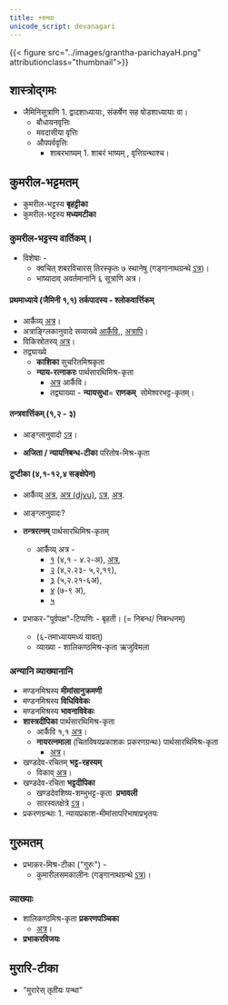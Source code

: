 ```yaml
---
title: +ग्रन्थाः
unicode_script: devanagari
---
```


{{< figure src="../images/grantha-parichayaH.png" attributionclass="thumbnail">}}


## शास्त्रोद्गमः
- जैमिनिसूत्राणि 1. द्वादशाध्यायाः, संकर्षेण सह षोडशाध्यायाः वा। 
    - बौधायनवृत्तिः
    - मवदासीया वृत्तिः
    - औपपर्ववृत्तिः
        - शाबरभाष्यम् 1. शाबरं भाष्यम् , वृत्तिग्रन्थाश्च। 

## कुमरील-भट्टमतम्
- कुमरील-भट्टस्य **बृहट्टीका**
- कुमरील-भट्टस्य **मध्यमटीका**

### कुमरील-भट्टस्य **वार्तिकम्**।
- विशेषाः -  
    - क्वचित् शबरविचारस् तिरस्कृतः ७ स्थानेषु (गङ्गानाथग्रन्थे [ऽत्र](https://archive.org/stream/PurvaMimamsaInItsSourcesDr.GanganathJha/Purva%20Mimamsa%20In%20Its%20Sources%20-%20Dr.%20Ganganath%20Jha#page/n36/mode/1up))।
    - भाष्यादाव् अवर्तमानानि ६ सूत्राणि अत्र।  
        
#### प्रथमाध्याये (जैमिनी १,१) **तर्कपादस्य** \- **श्लोकवार्त्तिकम्**
- आर्कैव्य् [अत्र](https://archive.org/details/in.ernet.dli.2015.273885)।  
- अत्राङ्ग्लिकानुवादे सव्याख्ये [आर्कैवि](https://archive.org/stream/slokavartika015341mbp#page/n3/mode/2up),, [अत्रापि](https://archive.org/details/ShlokaVartikaOfKumarilaBhattaGanganathJha)।
- विकिस्रोतस्य् [अत्र](https://sa.wikisource.org/wiki/%E0%A4%B6%E0%A5%8D%E0%A4%B2%E0%A5%8B%E0%A4%95%E0%A4%B5%E0%A4%BE%E0%A4%B0%E0%A5%8D%E0%A4%A4%E0%A4%BF%E0%A4%95%E0%A4%AE%E0%A5%8D)।  
- तद्व्याख्ये
    - **काशिका** सुचरितमिश्रकृता
    - **न्याय-रत्नाकरः** पार्थसारथिमिश्र-कृता
        - [अत्र](https://archive.org/details/SlokavarttikaNyayaratnakara) आर्कैवि।
        - तद्व्याख्या - **न्यायसुधा**= **राणकम्**  सोमेश्वरभट्ट-कृतम्।

#### तन्त्रवार्त्तिकम् (१,२ \- ३)
- आङ्ग्लानुवादो [ऽत्र](https://archive.org/stream/in.ernet.dli.2015.19900/2015.19900.Tantra-Vartika-Of-Kumarila--Bhatta#page/n0/mode/2up)।  
    
- **अजिता / न्यायनिबन्ध-टीका** परितोष-मिश्र-कृता

#### टुप्टीका (४,१-१२,४ सङ्क्षेपेन)  
- आर्कैव्य् [अत्र](https://archive.org/details/in.ernet.dli.2015.368819), [अत्र (djvu)](https://archive.org/details/Tuptika.of.Kumaril.Bhatt), [ऽत्र](https://archive.org/stream/in.ernet.dli.2015.487267/2015.487267.Tupteeka#page/n5/mode/2up), [अत्र](https://archive.org/stream/tuptikak00kuma#page/242/mode/2up).  
- आङ्ग्लानुवादः?  
- **तन्त्ररत्नम्** पार्थसारथिमिश्र-कृतम्
    - आर्कैव्य् अत्र -
        - [१](https://archive.org/stream/in.ernet.dli.2015.281119/2015.281119.The-Tantraratnam#page/n7/mode/2up) (४,१ \- ४.२-अ), [अत्र](https://archive.org/stream/in.ernet.dli.2015.281119/2015.281119.The-Tantraratnam#page/n149/mode/2up),  
        - [२](https://archive.org/stream/TantraRatnaTupitikaBhashyaParthasarathiMisharaGopinathKavirajVolume2SampoornanadUniversity/Tantra%20Ratna%20Tupitika%20Bhashya%20Parthasarathi%20Mishara%20Gopinath%20Kaviraj%20Volume%202%20Sampoornanad%20University#page/n13/mode/2up) (४,२.२३\- ५,२,१९),
        - [३](https://archive.org/details/TantraRatnaTupitikaBhashyaParthasarathiMisharaRamanathaDikshitarT.V.Volume3SampoornanadUniversity) (५,२.२१-६अ),
        - [४](https://archive.org/details/in.ernet.dli.2015.383273) (७-९ अ),
        - [५](https://archive.org/details/in.ernet.dli.2015.383272)  

- प्रभाकर\-"पूर्वपक्ष"\-टिप्पणिः \- बृहती। (= निबन्ध/ निबन्धनम्)
    - (६-तमाध्यायमध्यं यावत्)
    - व्याख्या \- शालिकण्ठमिश्र-कृता ऋजुविमला

### अन्यानि व्याख्यानानि
- मण्डनमिश्रस्य **मीमांसानुक्रमणी**
- मण्डनमिश्रस्य **विधिविवेकः**
- मण्डनमिश्रस्य **भावनाविवेकः**
- **शास्त्रदीपिका‌** पार्थसारथिमिश्र-कृता  
    - आर्कैवि १,१ [अत्र](https://archive.org/details/astradipika00part)।  
    - **नायरत्नमाला** (चितविषयप्रकाशकः प्रकरणग्रन्थः) पार्थसारथिमिश्र-कृता
        - [अत्र](https://archive.org/details/nyayaratnamala00part)।  
- खण्डदेव-रचितम् **भट्ट-रहस्यम्**
    - विकाव् [अत्र](https://sa.wikisource.org/wiki/%E0%A4%AD%E0%A4%BE%E0%A4%9F%E0%A5%8D%E0%A4%9F%E0%A4%B0%E0%A4%B9%E0%A4%B8%E0%A5%8D%E0%A4%AF%E0%A4%AE%E0%A5%8D)।  
- खण्डदेव-रचिता **भट्टदीपिका**
    - खण्डदेवशिष्य-शम्भुभट्ट-कृता  **प्रभावली**
    - सारस्वतक्षेत्रे [ऽत्र](http://shiva.iiit.ac.in/SabdaSaarasvataSarvasvam/index.php/Mimamsa:Bhattadipika)।
- प्रकरणग्रन्थाः 1. न्यायप्रकाश-मीमांसापरिभाषाप्रभृतयः 

## गुरुमतम्
- प्रभाकर-मिश्र-टीका ("गुरुः") -
    - कुमारीलसमकालीनः (गङ्गानाथग्रन्थे [ऽत्र](https://archive.org/stream/PurvaMimamsaInItsSourcesDr.GanganathJha/Purva%20Mimamsa%20In%20Its%20Sources%20-%20Dr.%20Ganganath%20Jha#page/n36/mode/1up))।

### व्याख्याः
- शालिकण्ठमिश्र-कृता **प्रकरणपञ्चिका**
    - [अत्र](https://archive.org/stream/PrakaranaPanchikaOfShalinathMishraWithNyayaSiddhiBHUNo.4Pt.A.SubrahmanyaSastri/Prakarana%20Panchika%20of%20Shalinath%20Mishra%20with%20Nyaya%20Siddhi%20BHU%20No.4%20-%20Pt.%20A.%20Subrahmanya%20Sastri#page/n49/mode/2up)।
- **प्रभाकरविजयः**  
            
## मुरारि-टीका
- "मुरारेस् तृतीयः पन्था"